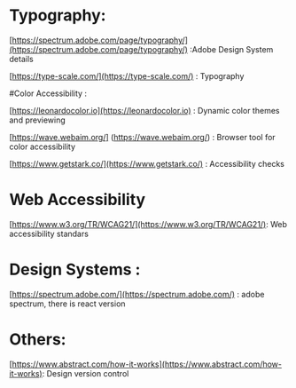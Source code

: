 
# Typography:

[https://spectrum.adobe.com/page/typography/](https://spectrum.adobe.com/page/typography/) :Adobe Design System details


[https://type-scale.com/](https://type-scale.com/) : Typography 

#Color Accessibility :

[https://leonardocolor.io](https://leonardocolor.io) : Dynamic color themes and previewing 

[https://wave.webaim.org/] (https://wave.webaim.org/) : Browser tool for color accessibility

[https://www.getstark.co/](https://www.getstark.co/) : Accessibility checks

# Web Accessibility
[https://www.w3.org/TR/WCAG21/](https://www.w3.org/TR/WCAG21/): Web accessibility standars

# Design Systems :
[https://spectrum.adobe.com/](https://spectrum.adobe.com/) : adobe spectrum, there is react version
# Others:
[https://www.abstract.com/how-it-works](https://www.abstract.com/how-it-works): Design version control 
